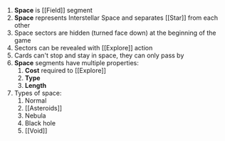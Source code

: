 1. **Space** is [[Field]] segment
2. **Space** represents Interstellar Space and separates [[Star]] from each other
3. Space sectors are hidden (turned face down) at the beginning of the game
4. Sectors can be revealed with [[Explore]] action
5. Cards can't stop and stay in space,  they can only pass by
6. **Space** segments have multiple properties:
	1. **Cost** required to [[Explore]]
	2. **Type**
	3. **Length**
7. Types of space:
	1. Normal
	2. [[Asteroids]]
	3. Nebula
	4. Black hole 
	5. [[Void]]


